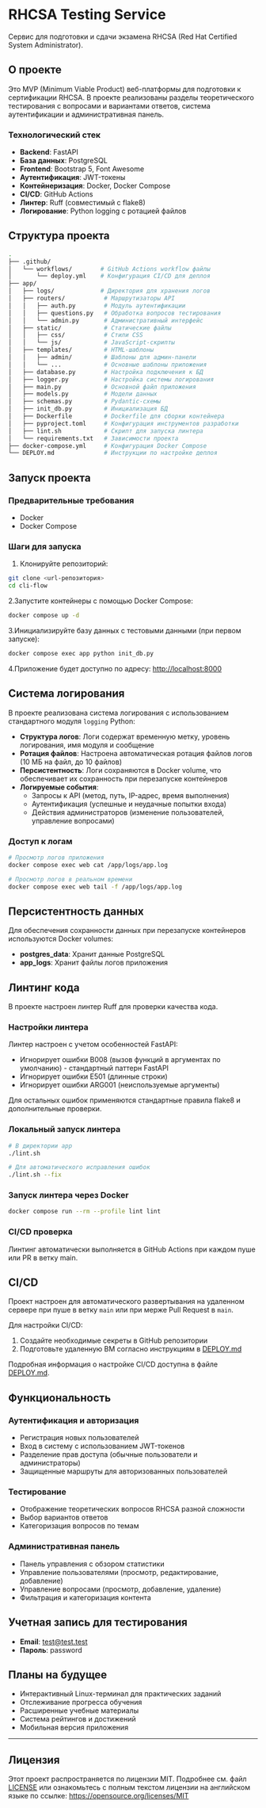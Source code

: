 # RHCSA Testing Service

Сервис для подготовки и сдачи экзамена RHCSA (Red Hat Certified System Administrator).

## О проекте

Это MVP (Minimum Viable Product) веб-платформы для подготовки к сертификации RHCSA. В проекте реализованы разделы теоретического тестирования с вопросами и вариантами ответов, система аутентификации и административная панель.

### Технологический стек

- **Backend**: FastAPI
- **База данных**: PostgreSQL
- **Frontend**: Bootstrap 5, Font Awesome
- **Аутентификация**: JWT-токены
- **Контейнеризация**: Docker, Docker Compose
- **CI/CD**: GitHub Actions
- **Линтер**: Ruff (совместимый с flake8)
- **Логирование**: Python logging с ротацией файлов

## Структура проекта

```bash
.
├── .github/
│   └── workflows/        # GitHub Actions workflow файлы
│       └── deploy.yml    # Конфигурация CI/CD для деплоя
├── app/
│   ├── logs/             # Директория для хранения логов
│   ├── routers/           # Маршрутизаторы API
│   │   ├── auth.py        # Модуль аутентификации
│   │   ├── questions.py   # Обработка вопросов тестирования
│   │   └── admin.py       # Административный интерфейс
│   ├── static/            # Статические файлы
│   │   ├── css/           # Стили CSS
│   │   └── js/            # JavaScript-скрипты
│   ├── templates/         # HTML-шаблоны
│   │   ├── admin/         # Шаблоны для админ-панели
│   │   └── ...            # Основные шаблоны приложения
│   ├── database.py        # Настройка подключения к БД
│   ├── logger.py          # Настройка системы логирования
│   ├── main.py            # Основной файл приложения
│   ├── models.py          # Модели данных
│   ├── schemas.py         # Pydantic-схемы
│   ├── init_db.py         # Инициализация БД
│   ├── Dockerfile         # Dockerfile для сборки контейнера
│   ├── pyproject.toml     # Конфигурация инструментов разработки
│   ├── lint.sh            # Скрипт для запуска линтера
│   └── requirements.txt   # Зависимости проекта
├── docker-compose.yml     # Конфигурация Docker Compose
└── DEPLOY.md              # Инструкции по настройке деплоя
```

## Запуск проекта

### Предварительные требования

- Docker
- Docker Compose

### Шаги для запуска

1. Клонируйте репозиторий:

```bash
git clone <url-репозитория>
cd cli-flow
```

2.Запустите контейнеры с помощью Docker Compose:

```bash
docker compose up -d
```

3.Инициализируйте базу данных с тестовыми данными (при первом запуске):

```bash
docker compose exec app python init_db.py
```

4.Приложение будет доступно по адресу: <http://localhost:8000>

## Система логирования

В проекте реализована система логирования с использованием стандартного модуля `logging` Python:

- **Структура логов**: Логи содержат временную метку, уровень логирования, имя модуля и сообщение
- **Ротация файлов**: Настроена автоматическая ротация файлов логов (10 МБ на файл, до 10 файлов)
- **Персистентность**: Логи сохраняются в Docker volume, что обеспечивает их сохранность при перезапуске контейнеров
- **Логируемые события**:
  - Запросы к API (метод, путь, IP-адрес, время выполнения)
  - Аутентификация (успешные и неудачные попытки входа)
  - Действия администраторов (изменение пользователей, управление вопросами)

### Доступ к логам

```bash
# Просмотр логов приложения
docker compose exec web cat /app/logs/app.log

# Просмотр логов в реальном времени
docker compose exec web tail -f /app/logs/app.log
```

## Персистентность данных

Для обеспечения сохранности данных при перезапуске контейнеров используются Docker volumes:

- **postgres_data**: Хранит данные PostgreSQL
- **app_logs**: Хранит файлы логов приложения

## Линтинг кода

В проекте настроен линтер Ruff для проверки качества кода.

### Настройки линтера

Линтер настроен с учетом особенностей FastAPI:

- Игнорирует ошибки B008 (вызов функций в аргументах по умолчанию) - стандартный паттерн FastAPI
- Игнорирует ошибки E501 (длинные строки)
- Игнорирует ошибки ARG001 (неиспользуемые аргументы)

Для остальных ошибок применяются стандартные правила flake8 и дополнительные проверки.

### Локальный запуск линтера

```bash
# В директории app
./lint.sh

# Для автоматического исправления ошибок
./lint.sh --fix
```

### Запуск линтера через Docker

```bash
docker compose run --rm --profile lint lint
```

### CI/CD проверка

Линтинг автоматически выполняется в GitHub Actions при каждом пуше или PR в ветку main.

## CI/CD

Проект настроен для автоматического развертывания на удаленном сервере при пуше в ветку `main` или при мерже Pull Request в `main`.

Для настройки CI/CD:

1. Создайте необходимые секреты в GitHub репозитории
2. Подготовьте удаленную ВМ согласно инструкциям в [DEPLOY.md](DEPLOY.md)

Подробная информация о настройке CI/CD доступна в файле [DEPLOY.md](DEPLOY.md).

## Функциональность

### Аутентификация и авторизация

- Регистрация новых пользователей
- Вход в систему с использованием JWT-токенов
- Разделение прав доступа (обычные пользователи и администраторы)
- Защищенные маршруты для авторизованных пользователей

### Тестирование

- Отображение теоретических вопросов RHCSA разной сложности
- Выбор вариантов ответов
- Категоризация вопросов по темам

### Административная панель

- Панель управления с обзором статистики
- Управление пользователями (просмотр, редактирование, добавление)
- Управление вопросами (просмотр, добавление, удаление)
- Фильтрация и категоризация контента

## Учетная запись для тестирования

- **Email**: <test@test.test>
- **Пароль**: password

## Планы на будущее

- Интерактивный Linux-терминал для практических заданий
- Отслеживание прогресса обучения
- Расширенные учебные материалы
- Система рейтингов и достижений
- Мобильная версия приложения

---

## Лицензия

Этот проект распространяется по лицензии MIT. Подробнее см. файл [LICENSE](LICENSE) или ознакомьтесь с полным текстом лицензии на английском языке по ссылке: <https://opensource.org/licenses/MIT>

